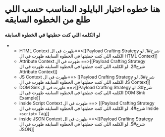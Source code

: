 # هنا خطوه اختيار البايلود المناسب حسب اللي طلع من الخطوه السابقه 


###  لو الكلمه اللي كنت حطيتها في الخطوه السابقه
- 
	-  HTML Context  ظهرت في ال==>[[Payload Crafting Strategy شرح#1. لو الكلمه اللي كنت حطيتها في الخطوه السابقه ظهرت في ال HTML Context]] 
	-   Attribute Context  ظهرت في ال ==>[[Payload Crafting Strategy شرح#2. لو الكلمه اللي كنت حطيتها في الخطوه السابقه ظهرت في ال Attribute Context]]
	-  JS Context ظهرت في ال==> [[Payload Crafting Strategy شرح#3. لو الكلمه اللي كنت حطيتها في الخطوه السابقه ظهرت في ال JS Context]]
	-  DOM Sink ظهرت في ال ==>[[Payload Crafting Strategy شرح#3. لو الكلمه اللي كنت حطيتها في الخطوه السابقه ظهرت في ال DOM Sink Example]]  
	-   inside Script Context  ظهرت في ال ==> [[Payload Crafting Strategy شرح#4. لو الكلمه اللي كنت حطيتها في الخطوه السابقه ظهرت في ال Inside `<script>` Tag]]
	-  inside JSON Context ظهرت في ال ==>[[Payload Crafting Strategy شرح#5. لو الكلمه اللي كنت حطيتها في الخطوه السابقه ظهرت في ال JSON]]   
